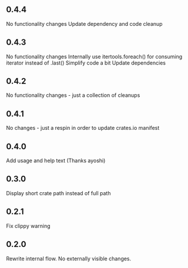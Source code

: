 ## 0.4.4

No functionality changes
Update dependency and code cleanup

## 0.4.3

No functionality changes
Internally use itertools.foreach() for consuming iterator instead of .last()
Simplify code a bit
Update dependencies

## 0.4.2

No functionality changes - just a collection of cleanups

## 0.4.1

No changes - just a respin in order to update crates.io manifest

## 0.4.0

Add usage and help text (Thanks ayoshi)

## 0.3.0

Display short crate path instead of full path

## 0.2.1

Fix clippy warning

## 0.2.0

Rewrite internal flow. No externally visible changes.
